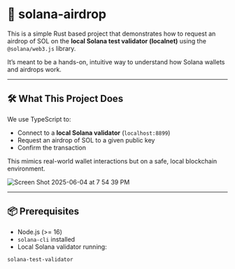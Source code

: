 # 🚀 solana-airdrop

This is a simple Rust based project that demonstrates how to request an airdrop of SOL on the **local Solana test validator (localnet)** using the `@solana/web3.js` library.

It’s meant to be a hands-on, intuitive way to understand how Solana wallets and airdrops work.

---

## 🛠️ What This Project Does

We use TypeScript to:

- Connect to a **local Solana validator** (`localhost:8899`)
- Request an airdrop of SOL to a given public key
- Confirm the transaction

This mimics real-world wallet interactions but on a safe, local blockchain environment.

![Screen Shot 2025-06-04 at 7 54 39 PM](https://github.com/user-attachments/assets/5d7f473a-0184-47bb-882c-46e3369cea35)

---

## 📦 Prerequisites

- Node.js (>= 16)
- `solana-cli` installed
- Local Solana validator running:

```bash
solana-test-validator

